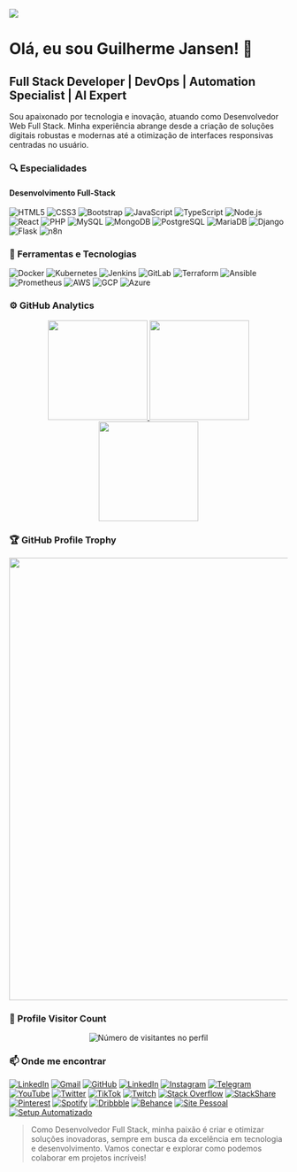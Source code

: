 ![](https://komarev.com/ghpvc/?username=guilhermejansen&color=006bed)

# Olá, eu sou Guilherme Jansen! 👋

## Full Stack Developer | DevOps | Automation Specialist | AI Expert

Sou apaixonado por tecnologia e inovação, atuando como Desenvolvedor Web Full Stack. Minha experiência abrange desde a criação de soluções digitais robustas e modernas até a otimização de interfaces responsivas centradas no usuário.

### 🔍 Especialidades

#### Desenvolvimento Full-Stack
![HTML5](https://img.shields.io/badge/-HTML5-333333?style=flat&logo=HTML5)
![CSS3](https://img.shields.io/badge/-CSS3-333333?style=flat&logo=CSS3&logoColor=1572B6)
![Bootstrap](https://img.shields.io/badge/-Bootstrap-333333?style=flat&logo=bootstrap)
![JavaScript](https://img.shields.io/badge/-JavaScript-333333?style=flat&logo=javascript)
![TypeScript](https://img.shields.io/badge/-TypeScript-333333?style=flat&logo=typescript)
![Node.js](https://img.shields.io/badge/-Node.js-333333?style=flat&logo=node.js)
![React](https://img.shields.io/badge/-React-333333?style=flat&logo=react)
![PHP](https://img.shields.io/badge/-PHP-333333?style=flat&logo=php)
![MySQL](https://img.shields.io/badge/-MySQL-333333?style=flat&logo=mysql)
![MongoDB](https://img.shields.io/badge/-MongoDB-333333?style=flat&logo=mongodb)
![PostgreSQL](https://img.shields.io/badge/-PostgreSQL-333333?style=flat&logo=postgresql)
![MariaDB](https://img.shields.io/badge/-MariaDB-333333?style=flat&logo=mariadb)
![Django](https://img.shields.io/badge/-Django-333333?style=flat&logo=django)
![Flask](https://img.shields.io/badge/-Flask-333333?style=flat&logo=flask)
![n8n](https://img.shields.io/badge/-n8n-333333?style=flat)

### 🚀 Ferramentas e Tecnologias
![Docker](https://img.shields.io/badge/-Docker-333333?style=flat&logo=docker)
![Kubernetes](https://img.shields.io/badge/-Kubernetes-333333?style=flat&logo=kubernetes)
![Jenkins](https://img.shields.io/badge/-Jenkins-333333?style=flat&logo=jenkins)
![GitLab](https://img.shields.io/badge/-GitLab-333333?style=flat&logo=gitlab)
![Terraform](https://img.shields.io/badge/-Terraform-333333?style=flat&logo=terraform)
![Ansible](https://img.shields.io/badge/-Ansible-333333?style=flat&logo=ansible)
![Prometheus](https://img.shields.io/badge/-Prometheus-333333?style=flat&logo=prometheus)
![AWS](https://img.shields.io/badge/-AWS-333333?style=flat&logo=amazon-aws)
![GCP](https://img.shields.io/badge/-GCP-333333?style=flat&logo=google-cloud)
![Azure](https://img.shields.io/badge/-Azure-333333?style=flat&logo=microsoft-azure)

### ⚙️ GitHub Analytics

<div align="center">
  <a href="https://github.com/guilhermejansen" title="Perfil do Guilherme">
    <img height="180em" src="https://github-readme-stats.vercel.app/api?username=guilhermejansen&theme=dark&show_icons=true&hide_border=true" />
    <img height="180em" src="https://github-readme-stats.vercel.app/api/top-langs/?username=guilhermejansen&layout=compact&theme=dark&hide_border=true" />
    <img height="180em" src="https://github-readme-streak-stats.herokuapp.com/?user=guilhermejansen&theme=dark&hide_border=true" />
  </a>
</div>

### 🏆 GitHub Profile Trophy

<p align="center">
  <img width="800" src="https://github-profile-trophy.vercel.app/?username=guilhermejansen&column=8&theme=darkhub&no-frame=true&no-bg=true" />
</p>

### 📍 Profile Visitor Count

<p align="center">
  <img src="https://profile-counter.glitch.me/guilhermejansen/count.svg" alt="Número de visitantes no perfil" />
</p>

### 📫 Onde me encontrar

[![LinkedIn](https://img.shields.io/badge/-LinkedIn-blue?style=flat-square&logo=Linkedin&logoColor=white&link=https://www.linkedin.com/in/guilhermejansenoficial/)](https://www.linkedin.com/in/guilhermejansenoficial/)
[![Gmail](https://img.shields.io/badge/-Email-333333?style=flat-square&logo=Gmail&logoColor=white&link=mailto:guilherme@setupautomatizado.com.br)](mailto:guilherme@setupautomatizado.com.br)
[![GitHub](https://img.shields.io/github/followers/guilhermejansen?label=follow&style=social)](https://github.com/guilhermejansen)
[![LinkedIn](https://img.shields.io/badge/-LinkedIn-blue?style=flat-square&logo=LinkedIn)](https://www.linkedin.com/in/guilhermejansenoficial/)
[![Instagram](https://img.shields.io/badge/-Instagram-E4405F?style=flat-square&logo=Instagram&logoColor=white)](http://www.instagram.com/guilhermejansenoficial)
[![Telegram](https://img.shields.io/badge/-Telegram-26A5E4?style=flat-square&logo=Telegram&logoColor=white)](https://t.me/guilhermejansenoficial)
[![YouTube](https://img.shields.io/badge/-YouTube-red?style=flat-square&logo=YouTube&logoColor=white)](https://www.youtube.com/channel/UCBQRzZCePhmql9_7iawBgiA)
[![Twitter](https://img.shields.io/badge/-Twitter-1DA1F2?style=flat-square&logo=Twitter&logoColor=white)](https://twitter.com/gjansenoficial)
[![TikTok](https://img.shields.io/badge/-TikTok-000000?style=flat-square&logo=TikTok&logoColor=white)](http://tiktok.com/@guilhermejansenoficial)
[![Twitch](https://img.shields.io/badge/-Twitch-6441A5?style=flat-square&logo=Twitch&logoColor=white)](https://www.twitch.tv/guilhermejansenoficial)
[![Stack Overflow](https://img.shields.io/badge/-Stack%20Overflow-FE7A16?style=flat-square&logo=Stack%20Overflow&logoColor=white)](https://stackoverflow.com/users/6296163/guilherme-jansen)
[![StackShare](https://img.shields.io/badge/-StackShare-0690FA?style=flat-square&logo=StackShare&logoColor=white)](https://stackshare.io/guilhermejansen)
[![Pinterest](https://img.shields.io/badge/-Pinterest-BD081C?style=flat-square&logo=Pinterest&logoColor=white)](https://br.pinterest.com/guilhermejansenoficial/)
[![Spotify](https://img.shields.io/badge/-Spotify-1DB954?style=flat-square&logo=Spotify&logoColor=white)](https://open.spotify.com/user/rrm5lhtza9t3xm8fvpb9ojuym?si=d56e73f06c85472e)
[![Dribbble](https://img.shields.io/badge/-Dribbble-EA4C89?style=flat-square&logo=Dribbble&logoColor=white)](https://dribbble.com/guilhermejansen)
[![Behance](https://img.shields.io/badge/-Behance-1769FF?style=flat-square&logo=Behance&logoColor=white)](https://www.behance.net/guilhermejansen2)
[![Site Pessoal](https://img.shields.io/badge/-guilhermejansen.com.br-blue?style=flat-square)](https://guilhermejansen.com.br/)
[![Setup Automatizado](https://img.shields.io/badge/-setupautomatizado.com.br-blue?style=flat-square)](https://setupautomatizado.com.br/)

> Como Desenvolvedor Full Stack, minha paixão é criar e otimizar soluções inovadoras, sempre em busca da excelência em tecnologia e desenvolvimento. Vamos conectar e explorar como podemos colaborar em projetos incríveis!

